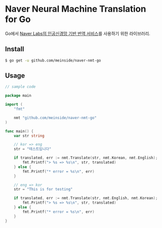 # Naver Neural Machine Translation for Go

Go에서 [Naver Labs의 인공신경망 기반 번역 서비스](http://labspace.naver.com/nmt/)를 사용하기 위한 라이브러리.

## Install

```bash
$ go get -u github.com/meinside/naver-nmt-go
```

## Usage

```go
// sample code

package main

import (
	"fmt"

	nmt "github.com/meinside/naver-nmt-go"
)

func main() {
	var str string

	// kor => eng
	str = "테스트입니다"

	if translated, err := nmt.Translate(str, nmt.Korean, nmt.English); err == nil {
		fmt.Printf("> %s => %s\n", str, translated)
	} else {
		fmt.Printf("* error = %s\n", err)
	}

	// eng => kor
	str = "This is for testing"

	if translated, err := nmt.Translate(str, nmt.English, nmt.Korean); err == nil {
		fmt.Printf("> %s => %s\n", str, translated)
	} else {
		fmt.Printf("* error = %s\n", err)
	}
}
```
